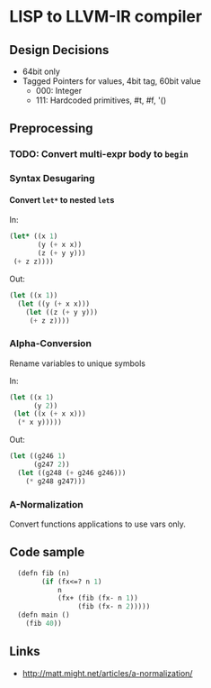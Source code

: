 # LISP to LLVM-IR compiler

## Design Decisions

* 64bit only
* Tagged Pointers for values, 4bit tag, 60bit value
  * 000: Integer
  * 111: Hardcoded primitives, #t, #f, '() 

## Preprocessing

### TODO: Convert multi-expr body to `begin`

### Syntax Desugaring

#### Convert `let*` to nested `let`s

In:

``` lisp
(let* ((x 1)
       (y (+ x x))
       (z (+ y y)))
 (+ z z))))
```

Out:

``` lisp
(let ((x 1))
  (let ((y (+ x x)))
    (let ((z (+ y y)))
     (+ z z))))
```

### Alpha-Conversion

Rename variables to unique symbols

In:

``` lisp
(let ((x 1)
      (y 2))
 (let ((x (+ x x)))
  (* x y)))))
```

Out:

``` lisp
(let ((g246 1)
      (g247 2))
  (let ((g248 (+ g246 g246)))
    (* g248 g247)))
```

### A-Normalization 

Convert functions applications to use vars only.

## Code sample

``` lisp
  (defn fib (n)
        (if (fx<=? n 1)
            n
            (fx+ (fib (fx- n 1))
                 (fib (fx- n 2)))))
  (defn main ()
    (fib 40))
```

## Links

* <http://matt.might.net/articles/a-normalization/>
